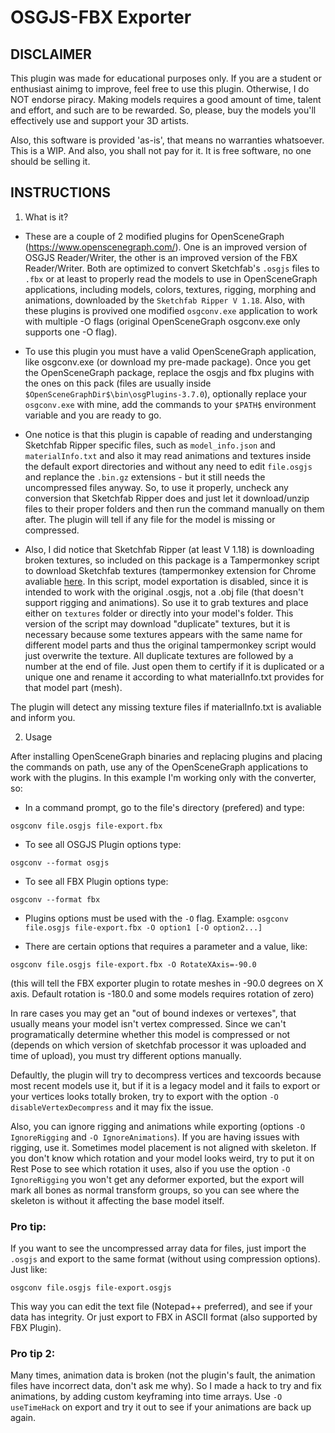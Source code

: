# OSGJS-FBX Exporter

## DISCLAIMER

This plugin was made for educational purposes only. If you are a student or enthusiast ainimg to improve, feel free to use this plugin. Otherwise, I do NOT endorse piracy. Making models requires a good amount of time, talent and effort, and such are to be rewarded. So, please, buy the models you'll effectively use and support your 3D artists.

Also, this software is provided 'as-is', that means no warranties whatsoever. This is a WIP. And also, you shall not pay for it. It is free software, no one should be selling it.

## INSTRUCTIONS

1. What is it?
- These are a couple of 2 modified plugins for OpenSceneGraph (https://www.openscenegraph.com/). One is an improved version of OSGJS Reader/Writer, the other is an improved version of the FBX Reader/Writer. Both are optimized to convert Sketchfab's `.osgjs` files to `.fbx` or at least to properly read the models to use in OpenSceneGraph applications, including models, colors, textures, rigging, morphing and animations, downloaded by the `Sketchfab Ripper V 1.18`. Also, with these plugins is provived one  modified `osgconv.exe` application to work with multiple -O flags (original OpenSceneGraph osgconv.exe only supports one -O flag).

- To use this plugin you must have a valid OpenSceneGraph application, like osgconv.exe (or download my pre-made package). Once you get the OpenSceneGraph package, replace the osgjs and fbx plugins with the ones on this pack (files are usually inside `$OpenSceneGraphDir$\bin\osgPlugins-3.7.0`), optionally replace your `osgconv.exe` with mine, add the commands to your `$PATH$` environment variable and you are ready to go.

- One notice is that this plugin is capable of reading and understanging Sketchfab Ripper specific files, such as `model_info.json` and `materialInfo.txt` and also it may read animations and textures inside the default export directories and without any need to edit `file.osgjs` and replance the `.bin.gz` extensions - but it still needs the uncompressed files anyway. So, to use it properly, uncheck any conversion that Sketchfab Ripper does and just let it download/unzip files to their proper folders and then run the command manually on them after. The plugin will tell if any file for the model is missing or compressed.

- Also, I did notice that Sketchfab Ripper (at least V 1.18) is downloading broken textures, so included on this package is a Tampermonkey script to download Sketchfab textures (tampermonkey extension for Chrome avaliable [here](https://chromewebstore.google.com/detail/tampermonkey/dhdgffkkebhmkfjojejmpbldmpobfkfo?hl=pt-BR). In this script, model exportation is disabled, since it is intended to work with the original .osgjs, not a .obj file (that doesn't support rigging and animations). So use it to grab textures and place either on `textures` folder or directly into your model's folder. This version of the script may download "duplicate" textures, but it is necessary because some textures appears with the same name for different model parts and thus the original tampermonkey script would just overwrite the texture. All duplicate textures are followed by a number at the end of file. Just open them to certify if it is duplicated or a unique one and rename it according to what materialInfo.txt provides for that model part (mesh).

The plugin will detect any missing texture files if materialInfo.txt is avaliable and inform you.


2. Usage

After installing OpenSceneGraph binaries and replacing plugins and placing the commands on path, use any of the OpenSceneGraph applications to work with the plugins. In this example I'm working only with the converter, so:

- In a command prompt, go to the file's directory (prefered) and type:
```
osgconv file.osgjs file-export.fbx
```

- To see all OSGJS Plugin options type:
```
osgconv --format osgjs
```

- To see all FBX Plugin options type:
```
osgconv --format fbx
```

- Plugins options must be used with the `-O` flag. Example: `osgconv file.osgjs file-export.fbx -O option1 [-O option2...]`

- There are certain options that requires a parameter and a value, like: 
```
osgconv file.osgjs file-export.fbx -O RotateXAxis=-90.0
```
(this will tell the FBX exporter plugin to rotate meshes in -90.0 degrees on X axis. Default rotation is -180.0 and some models requires rotation of zero)

In rare cases you may get an "out of bound indexes or vertexes", that usually means your model isn't vertex compressed. Since we can't programatically determine whether this model is compressed or not (depends on which version of sketchfab processor it was uploaded and time of upload), you must try different options manually.

Defaultly, the plugin will try to decompress vertices and texcoords because most recent models use it, but if it is a legacy model and it fails to export or your vertices looks totally broken, try to export with the option `-O disableVertexDecompress` and it may fix the issue.

Also, you can ignore rigging and animations while exporting (options `-O IgnoreRigging` and `-O IgnoreAnimations`). If you are having issues with rigging, use it. Sometimes model placement is not aligned with skeleton. If you don't know which rotation and your model looks weird, try to put it on Rest Pose to see which rotation it uses, also if you use the option `-O IgnoreRigging` you won't get any deformer exported, but the export will mark all bones as normal transform groups, so you can see where the skeleton is without it affecting the base model itself.

### Pro tip:

If you want to see the uncompressed array data for files, just import the `.osgjs` and export to the same format (without using compression options). Just like:
```
osgconv file.osgjs file-export.osgjs
```

This way you can edit the text file (Notepad++ preferred), and see if your data has integrity. 
Or just export to FBX in ASCII format (also supported by FBX Plugin).

### Pro tip 2:

Many times, animation data is broken (not the plugin's fault, the animation files have incorrect data, don't ask me why). So I made a hack to try and fix animations, by adding custom keyframing into time arrays. Use `-O useTimeHack` on export and try it out to see if your animations are back up again.